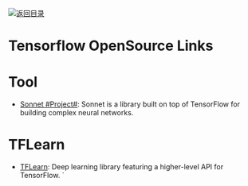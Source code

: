 [![返回目录](https://parg.co/UGo)](https://github.com/wxyyxc1992/Awesome-Links) 
# Tensorflow OpenSource Links

# Tool

* [Sonnet #Project#](https://github.com/deepmind/sonnet): Sonnet is a library built on top of TensorFlow for building complex neural networks.

# TFLearn

* [TFLearn](https://github.com/tflearn/tflearn): Deep learning library featuring a higher-level API for TensorFlow.
  `
